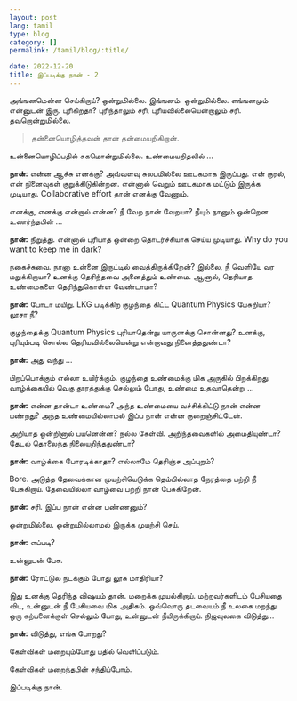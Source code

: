```yaml
---
layout: post
lang: tamil
type: blog
category: []
permalink: /tamil/blog/:title/

date: 2022-12-20
title: இப்படிக்கு நான் - 2
---
```


அங்ஙனமென்ன செய்கிறாய்? ஒன்றுமில்லை. இங்ஙனம். ஒன்றுமில்லை. எங்ஙனமும் என்னுடன் இரு. புரிகிறதா? புரிந்தாலும் சரி, புரியவில்லையென்றாலும் சரி. தவறொன்றுமில்லை.

> தன்னையொழித்தவன் தான் தன்மையறிகிறான்.

உன்னையொழிப்பதில் சுகமொன்றுமில்லை. உண்மையறிதலில் ...

**நான்:** என்ன ஆச்சு எனக்கு? அவ்வளவு சுலபமில்லை ஊடகமாக இருப்பது. என் குரல், என் நினைவுகள் குறுக்கிடுகின்றன. என்னால் வெறும் ஊடகமாக மட்டும் இருக்க முடியாது. Collaborative effort தான் எனக்கு வேணும்.

எனக்கு, எனக்கு என்றால் என்ன? நீ வேற நான் வேறயா? நீயும் நானும் ஒன்றென உணர்ந்தபின் ...

**நான்:** நிறுத்து. என்னால் புரியாத ஒன்றை தொடர்ச்சியாக செய்ய முடியாது. Why do you want to keep me in dark?

நகைச்சுவை. நானா உன்னை இருட்டில் வைத்திருக்கிறேன்? இல்லை, நீ வெளியே வர மறுக்கிறாயா? உனக்கு தெரிந்தவை அனைத்தும் உண்மை. ஆனால், தெரியாத உண்மைகளை தெரிந்துகொள்ள வேண்டாமா?

**நான்:** போடா மயிறு. LKG படிக்கிற குழந்தை கிட்ட Quantum Physics பேசுறியா? லூசா நீ?

குழந்தைக்கு Quantum Physics புரியாதென்று யாருனக்கு சொன்னது? உனக்கு, புரியும்படி சொல்ல தெரியவில்லையென்று என்றாவது நினைத்ததுண்டா?

**நான்:** அது வந்து ...

பிறப்பொக்கும் எல்லா உயிர்க்கும். குழந்தை உண்மைக்கு மிக அருகில் பிறக்கிறது. வாழ்க்கையில் வெகு தூரத்துக்கு செல்லும் போது, உண்மை உதவாதென்று ...

**நான்:** என்ன தான்டா உண்மை? அந்த உண்மையை வச்சிக்கிட்டு நான் என்ன பண்றது? அந்த உண்மையில்லாமல் இப்ப நான் என்ன குறைஞ்சிட்டேன்.

அறியாத ஒன்றினால் பயனென்ன? நல்ல கேள்வி. அறிந்தவைகளில் அமைதியுண்டா? தேடல் தொலைந்த நிலையறிந்ததுண்டா?

**நான்:** வாழ்க்கை போரடிக்காதா? எல்லாமே தெரிஞ்ச அப்புறம்?

Bore. அடுத்த தேவைக்கான முயற்சியெடுக்க தெம்பில்லாத நேரத்தை பற்றி நீ பேசுகிறாய். தேவையில்லா வாழ்வை பற்றி நான் பேசுகிறேன்.

**நான்:** சரி. இப்ப நான் என்ன பண்ணனும்?

ஒன்றுமில்லை. ஒன்றுமில்லாமல் இருக்க முயற்சி செய்.

**நான்:** எப்படி?

உன்னுடன் பேசு.

**நான்:** ரோட்டுல நடக்கும் போது லூசு மாதிரியா?

இது உனக்கு தெரிந்த விஷயம் தான். மறைக்க முயல்கிறாய். மற்றவர்களிடம் பேசியதை விட, உன்னுடன் நீ பேசியவை மிக அதிகம். ஒவ்வொரு தடவையும் நீ உலகை மறந்து ஒரு கற்பனைக்குள் செல்லும் போது, உன்னுடன் நீயிருக்கிறாய். நிஜவுலகை விடுத்து...

**நான்:** விடுத்து, எங்க போறது?

கேள்விகள் மறையும்போது பதில் வெளிப்படும்.

கேள்விகள் மறைந்தபின் சந்திப்போம்.

இப்படிக்கு நான்.
